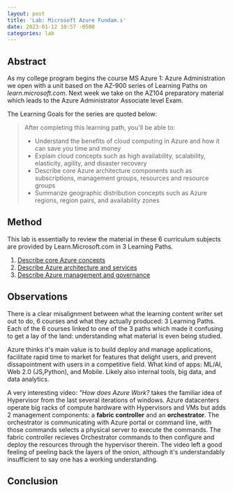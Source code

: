 ```yaml
---
layout: post
title: 'Lab: Microsoft Azure Fundam.s'
date: 2023-01-12 10:57 -0500
categories: lab
---
```

## Abstract
As my college program begins the course MS Azure 1: Azure Administration we open with a unit based on the AZ-900 series of Learning Paths on *learn.microsoft.com*. Next week we take on the AZ104 preparatory material which leads to the Azure Administrator Associate level Exam. 

The Learning Goals for the series are quoted below:
> After completing this learning path, you'll be able to:
>
>* Understand the benefits of cloud computing in Azure and how it can save you time and money
>* Explain cloud concepts such as high availability, scalability, elasticity, agility, and disaster recovery
>* Describe core Azure architecture components such as subscriptions, management groups, resources and resource groups
>* Summarize geographic distribution concepts such as Azure regions, region pairs, and availability zones

## Method
This lab is essentially to review the material in these 6 curriculum subjects are provided by Learn.Microsoft.com in 3 Learning Paths.

1. [Describe core Azure concepts](https://learn.microsoft.com/en-us/training/paths/az-900-describe-cloud-concepts/)
2. [Describe Azure architecture and services](https://learn.microsoft.com/en-us/training/paths/azure-fundamentals-describe-azure-architecture-services/)
3. [Describe Azure management and governance](https://learn.microsoft.com/en-us/training/paths/describe-azure-management-governance/)

## Observations

There is a clear misalignment between what the learning content writer set out to do, 6 courses and what they actually produced: 3 Learning Paths. Each of the 6 courses linked to one of the 3 paths which made it confusing to get a lay of the land: understanding what material is even being studied. 

Azure thinks it's main value is to build deploy and manage applications, facilitate rapid time to market for features that delight users, and prevent dissapointment with users in a competitive field. What kind of apps: ML/AI, Web 2.0 (JS,Python), and Mobile. Likely also internal tools, big data, and data analytics.

A very interesting video: *"How does Azure Work?* takes the familiar idea of Hypervisor from the last several iterations of windows. Azure datacenters operate big racks of compute hardware with Hypervisors and VMs but adds 2 management components: a **fabric controller** and an **orchestrator**. The orchestrator is communicating with Azure portal or command line, with those commands selects a physical server to execute the commands. The fabric controller recieves Orchestrator commands to then configure and deploy the resources through the hypervisor therein. The video left a good feeling of peeling back the layers of the onion, although it's understandably insufficient to say one has a working understanding.



## Conclusion